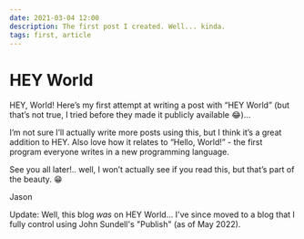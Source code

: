 ```yaml
---
date: 2021-03-04 12:00
description: The first post I created. Well... kinda.
tags: first, article
---
```

# HEY World

HEY, World! Here’s my first attempt at writing a post with “HEY World” (but that’s not true, I tried before they made it publicly available 😂)...

I’m not sure I’ll actually write more posts using this, but I think it’s a great addition to HEY. Also love how it relates to “Hello, World!” - the first program everyone writes in a new programming language.

See you all later!.. well, I won’t actually see if you read this, but that’s part of the beauty. 😁

Jason

Update: Well, this blog *was* on HEY World... I've since moved to a blog that I fully control using John Sundell's "Publish" (as of May 2022).
